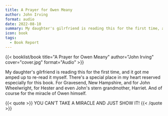 ```yaml
---
title: A Prayer for Owen Meany
author: John Irving
format: audio
date: 2022-08-10
summary: My daughter's gilrfriend is reading this for the first time, and it got me amped up to re-read it myself. There's a special place in my heart reserved…
icon: book
tags:
  - Book Report
---
```


{{< booklist/book
title="A Prayer for Owen Meany"
author="John Irving"
cover="cover.jpg"
format="Audio" >}}

My daughter's gilrfriend is reading this for the first time, and it got me amped up to re-read it myself. There's a special place in my heart reserved especially for this book. For Gravesend, New Hampshire, and for John Wheelwright, for Hester and even John's stern grandmother, Harriet. And of course for the miracle of Owen himself.

{{< quote >}}
YOU CAN’T TAKE A MIRACLE AND JUST SHOW IT!
{{< /quote >}}